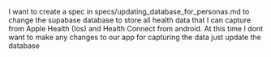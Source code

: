 I want to create a spec in specs/updating_database_for_personas.md to change the supabase database to store all health data that I can capture from Apple Health (Ios) and Health Connect from android.  At this time I dont want to make any changes to our app for capturing the data just update the database